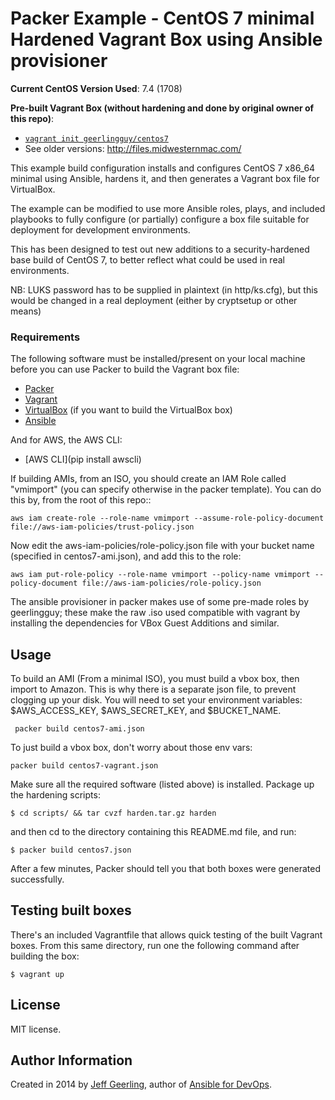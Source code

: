 # Packer Example - CentOS 7 minimal Hardened Vagrant Box using Ansible provisioner

**Current CentOS Version Used**: 7.4 (1708)

**Pre-built Vagrant Box (without hardening and done by original owner of this repo)**:

  - [`vagrant init geerlingguy/centos7`](https://vagrantcloud.com/geerlingguy/boxes/centos7)
  - See older versions: http://files.midwesternmac.com/
  
This example build configuration installs and configures CentOS 7 x86_64 minimal using Ansible, hardens it, and then generates a Vagrant box file for VirtualBox.

The example can be modified to use more Ansible roles, plays, and included playbooks to fully configure (or partially) configure a box file suitable for deployment for development environments.

This has been designed to test out new additions to a security-hardened base build of CentOS 7, to better reflect what could be used in real environments.

NB: LUKS password has to be supplied in plaintext (in http/ks.cfg), but this would be changed in a real deployment (either by cryptsetup or other means)

### Requirements

The following software must be installed/present on your local machine before you can use Packer to build the Vagrant box file:

  - [Packer](http://www.packer.io/)
  - [Vagrant](http://vagrantup.com/)
  - [VirtualBox](https://www.virtualbox.org/) (if you want to build the VirtualBox box)
  - [Ansible](http://docs.ansible.com/intro_installation.html)

And for AWS, the AWS CLI:

  - [AWS CLI](pip install awscli)

If building AMIs, from an ISO, you should create an IAM Role called "vmimport" (you can specify otherwise in the packer template). You can do this by, from the root of this repo::

	aws iam create-role --role-name vmimport --assume-role-policy-document file://aws-iam-policies/trust-policy.json

Now edit the aws-iam-policies/role-policy.json file with your bucket name (specified in centos7-ami.json), and add this to the role:

	aws iam put-role-policy --role-name vmimport --policy-name vmimport --policy-document file://aws-iam-policies/role-policy.json

The ansible provisioner in packer makes use of some pre-made roles by geerlingguy; these make the raw .iso used compatible with vagrant by installing the dependencies for VBox Guest Additions and similar.

## Usage

To build an AMI (From a minimal ISO), you must build a vbox box, then import to Amazon. This is why there is a separate json file, to prevent clogging up your disk.
You will need to set your environment variables: $AWS_ACCESS_KEY, $AWS_SECRET_KEY, and $BUCKET_NAME.

     packer build centos7-ami.json

To just build a vbox box, don't worry about those env vars:

    packer build centos7-vagrant.json

Make sure all the required software (listed above) is installed.
Package up the hardening scripts:

    $ cd scripts/ && tar cvzf harden.tar.gz harden

and then cd to the directory containing this README.md file, and run:

    $ packer build centos7.json

After a few minutes, Packer should tell you that both boxes were generated successfully.

## Testing built boxes

There's an included Vagrantfile that allows quick testing of the built Vagrant boxes. From this same directory, run one the following command after building the box:

    $ vagrant up

## License

MIT license.

## Author Information

Created in 2014 by [Jeff Geerling](https://www.jeffgeerling.com/), author of [Ansible for DevOps](https://www.ansiblefordevops.com/).
